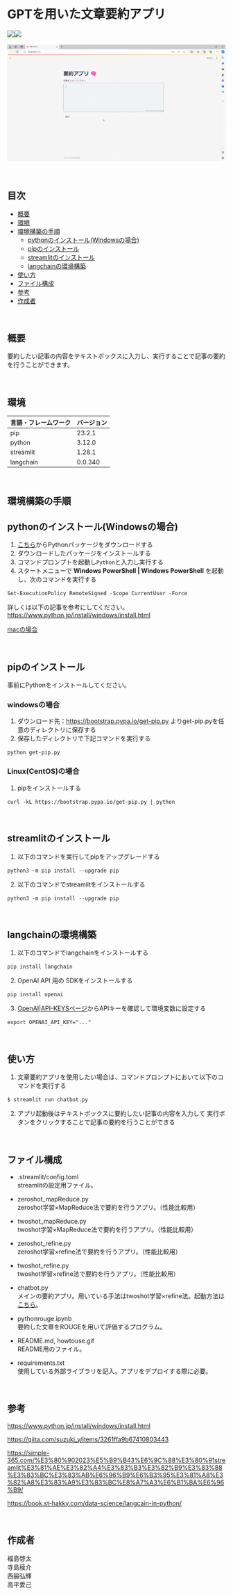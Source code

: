 # GPTを用いた文章要約アプリ
<img src="https://img.shields.io/badge/-Python-F9DC3E.svg?logo=python&style=flat"><img src="https://img.shields.io/badge/-GitHub-181717.svg?logo=github&style=flat">

![使用方法](howtouse.gif)

<br>

## 目次
* [概要](#anchor1)
* [環境](#anchor2)
* [環境構築の手順](#anchor3)  
    * [pythonのインストール(Windowsの場合)](#anchor3_1)  
    * [pipのインストール](#anchor3_2)  
    * [streamlitのインストール](#anchor3_3)  
    * [langchainの環境構築](#anchor3_4)  
* [使い方](#anchor4)
* [ファイル構成](#anchor5)
* [参考](#anchor6)
* [作成者](#anchor7)

<br>
<a id="anchor1"></a>

## 概要
要約したい記事の内容をテキストボックスに入力し、実行することで記事の要約を行うことができます。  

<br>
<a id="anchor2"></a>

## 環境

|言語・フレームワーク|バージョン |
|-------------------|----------|
|pip                |23.2.1    |
|python             |3.12.0    |
|streamlit          |1.28.1    |
|langchain          |0.0.340   |

<br>
<a id="anchor3"></a>

## 環境構築の手順
<a id="anchor3_1"></a>

## pythonのインストール(Windowsの場合)
 1. [こちら](https://pythonlinks.python.jp/ja/index.html)からPythonパッケージをダウンロードする  
 2. ダウンロードしたパッケージをインストールする  
 3. コマンドプロンプトを起動し`Python`と入力し実行する
 4. スタートメニューで **Windows PowerShell | Windows PowerShell** を起動し、次のコマンドを実行する
 ```
 Set-ExecutionPolicy RemoteSigned -Scope CurrentUser -Force
 ```
詳しくは以下の記事を参考にしてください。  
https://www.python.jp/install/windows/install.html  

[macの場合](https://prog-8.com/docs/python-env)

<br>
<a id="anchor3_2"></a>

## pipのインストール
事前にPythonをインストールしてください。
### windowsの場合
1. ダウンロード先：https://bootstrap.pypa.io/get-pip.py よりget-pip.pyを任意のディレクトリに保存する
2. 保存したディレクトリで下記コマンドを実行する
```
python get-pip.py
```
### Linux(CentOS)の場合
1. pipをインストールする
```
curl -kL https://bootstrap.pypa.io/get-pip.py | python
```

<br>
<a id="anchor3_3"></a>

## streamlitのインストール
1. 以下のコマンドを実行してpipをアップグレードする
```
python3 -m pip install --upgrade pip
```

2. 以下のコマンドでstreamlitをインストールする
```
python3 -m pip install --upgrade pip
```

<br>
<a id="anchor3_4"></a>

## langchainの環境構築
1. 以下のコマンドでlangchainをインストールする
```
pip install langchain
```
2. OpenAI API 用の SDKをインストールする
```
pip install openai
```
3. [OpenAI|API-KEYSページ](https://platform.openai.com/account/api-keys)からAPIキーを確認して環境変数に設定する
```
export OPENAI_API_KEY="..."
```

<br>

<a id="anchor4"></a>

## 使い方

1. 文章要約アプリを使用したい場合は、コマンドプロンプトにおいて以下のコマンドを実行する

```
$ streamlit run chatbot.py
```
2. アプリ起動後はテキストボックスに要約したい記事の内容を入力して
実行ボタンをクリックすることで記事の要約を行うことができる


<br>
<a id="anchor5"></a>

## ファイル構成
* .streamlit/config.toml  
streamlitの設定用ファイル。  

* zeroshot_mapReduce.py  
zeroshot学習×MapReduce法で要約を行うアプリ。（性能比較用）  

* twoshot_mapReduce.py  
twoshot学習×MapReduce法で要約を行うアプリ。（性能比較用）  

* zeroshot_refine.py  
zeroshot学習×refine法で要約を行うアプリ。（性能比較用）  

* twoshot_refine.py  
twoshot学習×refine法で要約を行うアプリ。（性能比較用）

* chatbot.py  
メインの要約アプリ。用いている手法はtwoshot学習×refine法。起動方法は[こちら](#anchor4)。  

* pythonrouge.ipynb  
要約した文章をROUGEを用いて評価するプログラム。

* README.md, howtouse.gif  
README用のファイル。
* requirements.txt  
使用している外部ライブラリを記入。アプリをデプロイする際に必要。


<br>
<a id="anchor6"></a>

## 参考
https://www.python.jp/install/windows/install.html

https://qiita.com/suzuki_y/items/3261ffa9b67410803443

https://simple-365.com/%E3%80%902023%E5%B9%B43%E6%9C%88%E3%80%91streamlit%E3%81%AE%E3%82%A4%E3%83%B3%E3%82%B9%E3%83%88%E3%83%BC%E3%83%AB%E6%96%B9%E6%B3%95%E3%81%A8%E3%82%A8%E3%83%A9%E3%83%BC%E8%A7%A3%E6%B1%BA%E6%96%B9/

https://book.st-hakky.com/data-science/langcain-in-python/

<br>
<a id="anchor7"></a>

## 作成者
福島啓太  
寺島稜介  
西脇弘輝  
高平愛己


